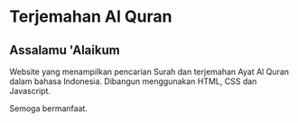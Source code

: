 # Terjemahan Al Quran

## Assalamu 'Alaikum
Website yang menampilkan pencarian Surah dan terjemahan Ayat Al Quran dalam bahasa Indonesia.
Dibangun menggunakan HTML, CSS dan Javascript.

Semoga bermanfaat.
